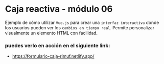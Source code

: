 # Caja reactiva - módulo 06

Ejemplo de cómo utilizar `Vue.js` para crear una `interfaz interactiva` donde los usuarios pueden ver los `cambios en tiempo real`. Permite personalizar visualmente un elemento HTML con facilidad.

### puedes verlo en acción en el siguiente link:
* https://formulario-caja-rimuf.netlify.app/
